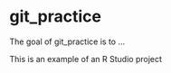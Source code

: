
# git_practice

<!-- badges: start -->
<!-- badges: end -->

The goal of git_practice is to ...

This is an example of an R Studio project

